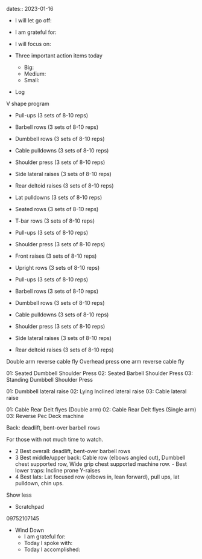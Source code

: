 dates:: 2023-01-16

- I will let go off:
- I am grateful for:
- I will focus on:

- Three important action items today
	- Big:
	- Medium:
	- Small:

- Log

V shape program

-   Pull-ups (3 sets of 8-10 reps)
-   Barbell rows (3 sets of 8-10 reps)
-   Dumbbell rows (3 sets of 8-10 reps)
-   Cable pulldowns (3 sets of 8-10 reps)
-   Shoulder press (3 sets of 8-10 reps)
-   Side lateral raises (3 sets of 8-10 reps)
-   Rear deltoid raises (3 sets of 8-10 reps)

-   Lat pulldowns (3 sets of 8-10 reps)
-   Seated rows (3 sets of 8-10 reps)
-   T-bar rows (3 sets of 8-10 reps)
-   Pull-ups (3 sets of 8-10 reps)
-   Shoulder press (3 sets of 8-10 reps)
-   Front raises (3 sets of 8-10 reps)
-   Upright rows (3 sets of 8-10 reps)

-   Pull-ups (3 sets of 8-10 reps)
-   Barbell rows (3 sets of 8-10 reps)
-   Dumbbell rows (3 sets of 8-10 reps)
-   Cable pulldowns (3 sets of 8-10 reps)
-   Shoulder press (3 sets of 8-10 reps)
-   Side lateral raises (3 sets of 8-10 reps)
-   Rear deltoid raises (3 sets of 8-10 reps)

Double arm reverse cable fly
Overhead press
one arm reverse cable fly

01: Seated Dumbbell Shoulder Press 02: Seated Barbell Shoulder Press 03: Standing Dumbbell Shoulder Press

01: Dumbbell lateral raise 02: Lying Inclined lateral raise 03: Cable lateral raise

01: Cable Rear Delt flyes (Double arm) 02: Cable Rear Delt flyes (Single arm) 03: Reverse Pec Deck machine

Back:
deadlift, bent-over barbell rows

For those with not much time to watch. 
- 2 Best overall: deadlift, bent-over barbell rows 
- 3 Best middle/upper back: Cable row (elbows angled out), Dumbbell chest supported row, Wide grip chest supported machine row. - Best lower traps: Incline prone Y-raises 
- 4 Best lats: Lat focused row (elbows in, lean forward), pull ups, lat pulldown, chin ups.

Show less

- Scratchpad

09752107145

- Wind Down
	- I am grateful for:
	- Today I spoke with:
	- Today I accomplished: